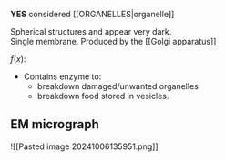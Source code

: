 **YES** considered [[ORGANELLES|organelle]]  

Spherical structures and appear very dark.  
Single membrane.
Produced by the [[Golgi apparatus]]

$f(x)$:
- Contains enzyme to:
	- breakdown damaged/unwanted organelles
	- breakdown food stored in vesicles.
## EM micrograph
![[Pasted image 20241006135951.png]]